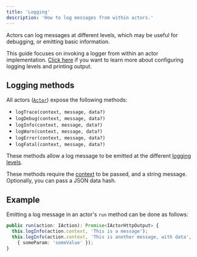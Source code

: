 ```yaml
---
title: 'Logging'
description: 'How to log messages from within actors.'
---
```


Actors can log messages at different levels,
which may be useful for debugging,
or emitting basic information.

<div class="note">
This guide focuses on invoking a logger from within an actor implementation.
<a href="/docs/query/advanced/logging/">Click here</a> if you want to learn more about configuring logging levels and printing output.
</div>

## Logging methods

All actors ([`Actor`](https://comunica.github.io/comunica/classes/core.actor-1.html)) expose the following methods:

* `logTrace(context, message, data?)`
* `logDebug(context, message, data?)`
* `logInfo(context, message, data?)`
* `logWarn(context, message, data?)`
* `logError(context, message, data?)`
* `logFatal(context, message, data?)`

These methods allow a log message to be emitted at the different [logging levels](/docs/query/advanced/logging/#logging-levels).

These methods require the [context](/docs/query/advanced/context/) to be passed,
and a string message.
Optionally, you can pass a JSON data hash.

## Example

Emitting a log message in an actor's `run` method can be done as follows:
```typescript
public run(action: IAction): Promise<IActorHttpOutput> {
  this.logInfo(action.context, 'This is a message');
  this.logInfo(action.context, 'This is another message, with data',
    { someParam: 'someValue' });
}
```




